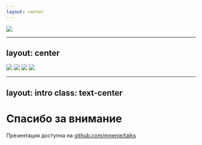 ```yaml
---
layout: center
---
```


<img src="/conclusion/1.jpg" class="h-full" />

---
layout: center
---

<div class="grid w-full items-center grid-cols-2 grid-rows-2 gap-10">
  <img src="/soj/1.png" h-56 rounded-md />
  <img src="/soj/2.png" h-56 rounded-md />
  <img src="/soj/3.png" h-56 rounded-md />
  <img src="/soj/4.png" h-56 rounded-md />
</div>


---
layout: intro
class: text-center
---

<h1 text="5xl!">Спасибо за внимание</h1>

<div op80 text-4>

Презентация доступна на <ri-github-fill /> [github.com/mnenie/talks](https://github.com/mnenie/talks)
</div>